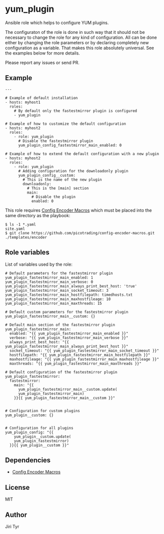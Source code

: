 yum_plugin
==========

Ansible role which helps to configure YUM plugins.

The configuraton of the role is done in such way that it should not be necessary
to change the role for any kind of configuration. All can be done either by
changing the role parameters or by declaring completely new configuration as a
variable. That makes this role absolutely universal. See the examples below for
more details.

Please report any issues or send PR.


Example
-------

```
---

# Example of default installation
- hosts: myhost1
  roles:
    # By default only the fastestmirror plugin is configured
    - yum_plugin

# Example of how to customize the default configuration
- hosts: myhost2
  roles:
    - role: yum_plugin
      # Disable the fastestmirror plugin
      yum_plugin_config_fastestmirror_main_enabled: 0

# Example of how to extend the default configuration with a new plugin
- hosts: myhost2
  roles:
    - role: yum_plugin
      # Adding configuration for the downloadonly plugin
      yum_plugin_config__custom:
        # This is the name of the new plugin
        downloadonly:
          # This is the [main] section
          main:
            # Disable the plugin
            enabled: 0
```

This role requires [Config Encoder
Macros](https://github.com/picotrading/config-encoder-macros) which must be
placed into the same directory as the playbook:

```
$ ls -1 *.yaml
site.yaml
$ git clone https://github.com/picotrading/config-encoder-macros.git ./templates/encoder
```


Role variables
--------------

List of variables used by the role:

```
# Default parameters for the fastestmirror plugin
yum_plugin_fastestmirror_main_enabled: 1
yum_plugin_fastestmirror_main_verbose: 0
yum_plugin_fastestmirror_main_always_print_best_host: 'true'
yum_plugin_fastestmirror_main_socket_timeout: 3
yum_plugin_fastestmirror_main_hostfilepath: timedhosts.txt
yum_plugin_fastestmirror_main_maxhostfileage: 10
yum_plugin_fastestmirror_main_maxthreads: 15

# Default custom parameters for the fastestmirror plugin
yum_plugin_fastestmirror_main__custom: {}

# Default main section of the fastestmirror plugin
yum_plugin_fastestmirror_main:
  enabled: "{{ yum_plugin_fastestmirror_main_enabled }}"
  verbose: "{{ yum_plugin_fastestmirror_main_verbose }}"
  always_print_best_host: "{{ yum_plugin_fastestmirror_main_always_print_best_host }}"
  socket_timeout: "{{ yum_plugin_fastestmirror_main_socket_timeout }}"
  hostfilepath: "{{ yum_plugin_fastestmirror_main_hostfilepath }}"
  maxhostfileage: "{{ yum_plugin_fastestmirror_main_maxhostfileage }}"
  maxthreads: "{{ yum_plugin_fastestmirror_main_maxthreads }}"

# Default configuration of the fastestmirror plugin
yum_plugin_fastestmirror:
  fastestmirror:
    main: "{{
      yum_plugin_fastestmirror_main__custom.update(
      yum_plugin_fastestmirror_main)
    }}{{ yum_plugin_fastestmirror_main__custom }}"


# Configuration for custom plugins
yum_plugin__custom: {}


# Configuration for all plugins
yum_plugin_config: "{{
    yum_plugin__custom.update(
    yum_plugin_fastestmirror)
  }}{{ yum_plugin__custom }}"
```


Dependencies
------------

* [Config Encoder Macros](https://github.com/picotrading/config-encoder-macros)


License
-------

MIT


Author
------

Jiri Tyr
